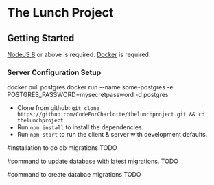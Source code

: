 # The Lunch Project

## Getting Started
[NodeJS 8](https://nodejs.org/en/) or above is required.
[Docker](https://www.docker.com/) is required.

### Server Configuration Setup
docker pull postgres
docker run --name some-postgres -e POSTGRES_PASSWORD=mysecretpassword -d postgres

* Clone from github: `git clone https://github.com/CodeForCharlotte/thelunchproject.git && cd thelunchproject`
* Run `npm install` to install the dependencies.
* Run `npm start` to run the client & server with development defaults.

#installation to do db migrations
TODO

#command to update database with latest migrations.
TODO

#command to create databae migrations
TODO